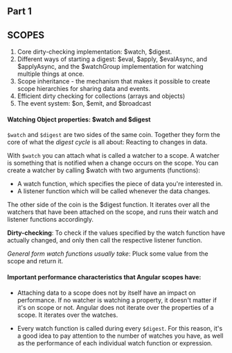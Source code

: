 ## Part 1
## SCOPES

1. Core dirty-checking implementation: $watch, $digest.
2. Different ways of starting a digest: $eval, $apply, $evalAsync, and $applyAsync, and the $watchGroup implementation for watching multiple things at once.
3. Scope inheritance - the mechanism that makes it possible to create scope hierarchies for sharing data and events.
4. Efficient dirty checking for collections (arrays and objects)
5. The event system: $on, $emit, and $broadcast

#### Watching Object properties: $watch and $digest
`$watch` and `$digest` are two sides of the same coin. Together they form the core of what the *digest cycle* is all about: Reacting to changes in data.

With `$watch` you can attach what is called a watcher to a scope. A watcher is something that is notified when a change occurs on the scope. You can create a watcher by calling $watch with two arguments (functions):
  - A watch function, which specifies the piece of data you're interested in.
  - A listener function which will be called whenever the data changes.

The other side of the coin is the $digest function. It iterates over all the watchers that have been attached on the scope, and runs their watch and listener functions accordingly.

**Dirty-checking**: To check if the values specified by the watch function have actually changed, and only then call the respective listener function.

*General form watch functions usually take*: Pluck some value from the scope and return it.

#### Important performance characteristics that Angular scopes have:
* Attaching data to a scope does not by itself have an impact on performance. If no watcher is watching a property, it doesn't matter if it's on scope or not. Angular does not iterate over the properties of a scope. It iterates over the watches.

* Every watch function is called during every `$digest`. For this reason, it's a good idea to pay attention to the number of watches you have, as well as the performance of each individual watch function or expression.
